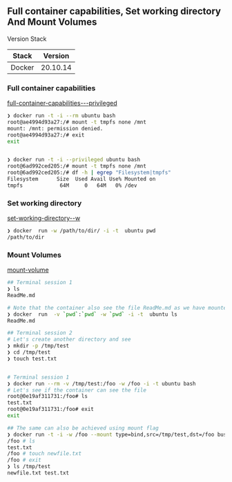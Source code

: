 ## Full container capabilities, Set working directory And Mount Volumes

Version Stack

| Stack  | Version  |
|--------|----------|
| Docker | 20.10.14 |

### Full container capabilities

[full-container-capabilities---privileged](https://docs.docker.com/engine/reference/commandline/run/#full-container-capabilities---privileged)

```bash
❯ docker run -t -i --rm ubuntu bash
root@ae4994d93a27:/# mount -t tmpfs none /mnt
mount: /mnt: permission denied.
root@ae4994d93a27:/# exit
exit


❯ docker run -t -i --privileged ubuntu bash
root@6ad992ced205:/# mount -t tmpfs none /mnt
root@6ad992ced205:/# df -h | egrep "Filesystem|tmpfs"
Filesystem      Size  Used Avail Use% Mounted on
tmpfs            64M     0   64M   0% /dev
```


### Set working directory

[set-working-directory--w](https://docs.docker.com/engine/reference/commandline/run/#set-working-directory--w)

```bash
❯ docker  run -w /path/to/dir/ -i -t  ubuntu pwd   
/path/to/dir
```


### Mount Volumes

[mount-volume](https://docs.docker.com/engine/reference/commandline/run/#mount-volume--v---read-only)

```bash
## Terminal session 1
❯ ls
ReadMe.md

# Note that the container also see the file ReadMe.md as we have mounted the same using pwd
❯ docker  run  -v `pwd`:`pwd` -w `pwd` -i -t  ubuntu ls
ReadMe.md

## Terminal session 2
# Let's create another directory and see
❯ mkdir -p /tmp/test
❯ cd /tmp/test
❯ touch test.txt


# Terminal session 1
❯ docker run --rm -v /tmp/test:/foo -w /foo -i -t ubuntu bash
# Let's see if the container can see the file
root@0e19af311731:/foo# ls
test.txt
root@0e19af311731:/foo# exit
exit

## The same can also be achieved using mount flag
❯ docker run -t -i -w /foo --mount type=bind,src=/tmp/test,dst=/foo busybox sh
/foo # ls
test.txt
/foo # touch newfile.txt
/foo # exit
❯ ls /tmp/test        
newfile.txt test.txt
```